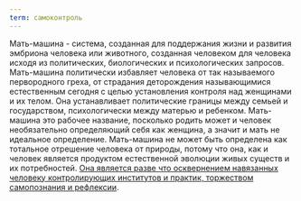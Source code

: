 ```yaml
---
term: самоконтроль
---
```

Мать-машина - система, созданная для поддержания жизни и развития эмбриона человека или животного, созданная человеком для человека исходя из политических, биологических и психологических запросов. Мать-машина политически избавляет человека от так называемого первородного греха, от страдания деторождения называющимися естественным сегодня с целью установления контроля над женщинами и их телом. Она устанавливает политические границы между семьей и государством, психологически между матерью и ребенком. Мать-машина это рабочее название, посколько родить может и человек необязательно определяющий себя как женщина, а значит и мать не идеальное определение. Мать-машина не может быть определена как тотальное отрешение человека от природы, потому что она, как и человек является продуктом естественной эволюции живых существ и их потребностей. [Она является разве что осквернением навязанных человеку контролирующих институтов и практик, торжеством самопознания и рефлексии][1].

[1]:	http://tutu.ru